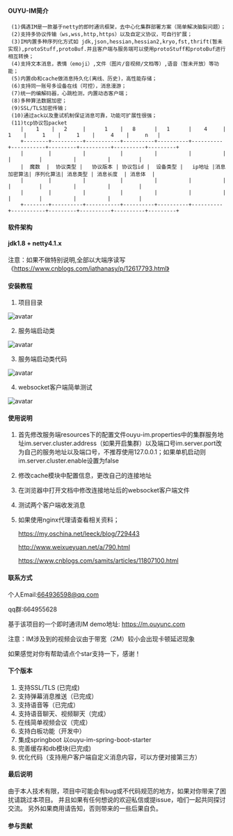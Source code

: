 #### OUYU-IM简介
```
 (1)偶遇IM是一款基于netty的即时通讯框架，去中心化集群部署方案（简单解决脑裂问题）；
 (2)支持多协议传输（ws,wss,http,https）以及自定义协议，可自行扩展；
 (3)IM内置多种序列化方式如 jdk,json,hessian,hessian2,kryo,fst,thrift(暂未实现),protoStuff,protoBuf.并且客户端与服务端可以使用protoStuff和protoBuf进行相互转换；
 (4)支持文本消息，表情（emoji）,文件（图片/音视频/文档等）,语音（暂未开放）等功能；
 (5)内置db和cache做消息持久化(离线、历史)，高性能存储；
 (6)支持同一账号多设备在线（可控），消息漫游；
 (7)统一的编解码器，心跳检测，内置动态客户端；
 (8)多种算法数据加密；
 (9)SSL/TLS加密传输；
 (10)通过ack以及重试机制保证消息可靠，功能可扩展性很强；
 (11)tcp协议包packet                                                                                                             
    |    1    |   2     |      1    |   8      |   1      |    4     |     1    |     1    |     1    |     4    |     n   | 
    +--------+----------+-----------+----------+----------+----------+-----------+---------+----------+----------+---------+
    |        |          |           |          |          |          |           |         |          |          |         |
    |  魔数  |  协议类型 |   协议版本 | 协议包id |  设备类型 |   ip地址 |消息加密算法| 序列化算法| 消息类型 | 消息长度  | 消息体  |   
    |        |          |           |          |          |          |           |         |          |          |         |
    |        |          |           |          |          |          |           |         |          |          |         |
    +--------+----------+-----------+----------+----------+----------+-----------+---------+----------+----------+---------+

```
#### 软件架构
####   jdk1.8 + netty4.1.x
注意：如果不做特别说明,全部以大端序读写《https://www.cnblogs.com/iathanasy/p/12617793.html》

#### 安装教程
1.  项目目录

![avatar](docs/picture/project_dir.png)

2.  服务端启动类

![avatar](docs/picture/server_start.png)

3.  服务端启动类代码

![avatar](docs/picture/server_start_code.png)

4.  websocket客户端简单测试

![avatar](docs/picture/clients_dir.png)

#### 使用说明

1.  首先修改服务端resources下的配置文件ouyu-im.properties中的集群服务地址im.server.cluster.address（如果开启集群）以及端口号im.server.port改为自己的服务地址以及端口号，不推荐使用127.0.0.1；如果单机启动则im.server.cluster.enable设置为false
2.  修改cache模块中配置信息，更改自己的连接地址
3.  在浏览器中打开文档中修改连接地址后的websocket客户端文件 
4.  测试两个客户端收发消息
5.  如果使用nginx代理请查看相关资料；

    https://my.oschina.net/leeck/blog/729443
    
    http://www.weixueyuan.net/a/790.html
    
    https://www.cnblogs.com/samits/articles/11807100.html

#### 联系方式
   个人Email:664936598@qq.com

   qq群:664955628

   基于该项目的一个即时通讯IM demo地址: https://m.ouyunc.com
   
   注意：IM涉及到的视频会议由于带宽（2M）较小会出现卡顿延迟现象

   如果感觉对你有帮助请点个star支持一下，感谢！

 


#### 下个版本
1. 支持SSL/TLS (已完成)
2. 支持弹幕消息推送（已完成）
3. 支持语音等（已完成）
4. 支持语音聊天、视频聊天（完成）
5. 在线简单视频会议（完成）
6. 支持白板功能（开发中）
7. 集成springboot 以ouyu-im-spring-boot-starter
8. 完善缓存和db模块(已完成)
9. 优化代码（支持用户客户端自定义消息内容，可以方便对接第三方）

#### 最后说明
由于本人技术有限，项目中可能会有bug或不代码规范的地方，如果对你带来了困扰请跳过本项目。
并且如果有任何想说的欢迎私信或提issue，咱们一起共同探讨交流。
另外如果商用请告知，否则带来的一些后果自负。

#### 参与贡献




